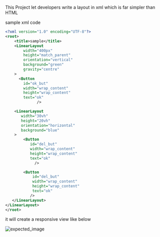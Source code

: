 This Project let developers  write a layout in xml which is far simpler than HTML 

sample xml code 
```xml
<?xml version="1.0" encoding="UTF-8"?>
<root>
    <title>sample</title>
    <LinearLayout
        width="400px"
        height="match_parent"
        orientation="vertical"
        background="green"
        gravity="centre"
    >
      <Button
        id="ok_but"
        width="wrap_content"
        height="wrap_content"
        text="ok"
              />

    <LinearLayout
       width="30vh"
       height="20vh"
       orientation="horizontal"
       background="blue"
    >
        <Button
           id="del_but"
           width="wrap_content"
           height="wrap_content"
           text="ok"
             />

        <Button
            id="del_but"
            width="wrap_content"
            height="wrap_content"
            text="ok"
           />
   </LinearLayout>
</LinearLayout>
</root>
```
it will create a responsive view like below

![expected_image](https://github.com/subham008/Pelican/assets/110040566/c618919b-94be-4d60-a614-df12bcfb3ac5)
